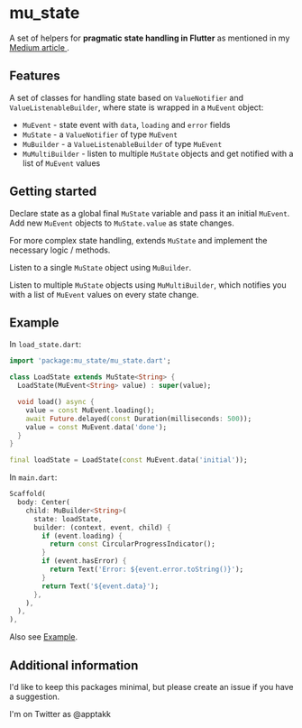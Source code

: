# mu_state

A set of helpers for **pragmatic state handling in Flutter** as mentioned in my [Medium article ](https://medium.com/@erlendf/pragmatic-state-handling-in-flutter-d8c9bf5d7d2).

## Features

A set of classes for handling state based on `ValueNotifier` and `ValueListenableBuilder`, where state is wrapped in a `MuEvent` object:

- `MuEvent` - state event with `data`, `loading` and `error` fields
- `MuState` - a `ValueNotifier` of type `MuEvent`
- `MuBuilder` - a `ValueListenableBuilder` of type `MuEvent`
- `MuMultiBuilder` - listen to multiple `MuState` objects and get notified with a list of `MuEvent` values 

## Getting started

Declare state as a global final `MuState` variable and pass it an initial
`MuEvent`. Add new `MuEvent` objects to `MuState.value` as state changes.

For more complex state handling, extends `MuState` and implement the necessary
logic / methods.

Listen to a single `MuState` object using `MuBuilder`.

Listen to multiple `MuState` objects using `MuMultiBuilder`, which notifies you
with a list of `MuEvent` values on every state change.

## Example

In `load_state.dart`:

```Dart
import 'package:mu_state/mu_state.dart';

class LoadState extends MuState<String> {
  LoadState(MuEvent<String> value) : super(value);

  void load() async {
    value = const MuEvent.loading();
    await Future.delayed(const Duration(milliseconds: 500));
    value = const MuEvent.data('done');
  }
}

final loadState = LoadState(const MuEvent.data('initial'));
```

In `main.dart`:

```Dart
Scaffold(
  body: Center(
    child: MuBuilder<String>(
      state: loadState,
      builder: (context, event, child) {
        if (event.loading) {
          return const CircularProgressIndicator();
        }
        if (event.hasError) {
          return Text('Error: ${event.error.toString()}');
        }
        return Text('${event.data}');
      },
    ),
  ),
),
```

Also see [Example](./example/).

## Additional information

I'd like to keep this packages minimal, but please create an issue if you have a
suggestion.

I'm on Twitter as @apptakk

